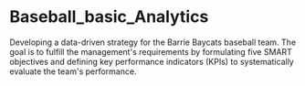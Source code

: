 # Baseball_basic_Analytics
Developing a data-driven strategy for the Barrie Baycats baseball team. The goal is to fulfill the management's requirements by formulating five SMART objectives and defining key performance indicators (KPIs) to systematically evaluate the team's performance.
